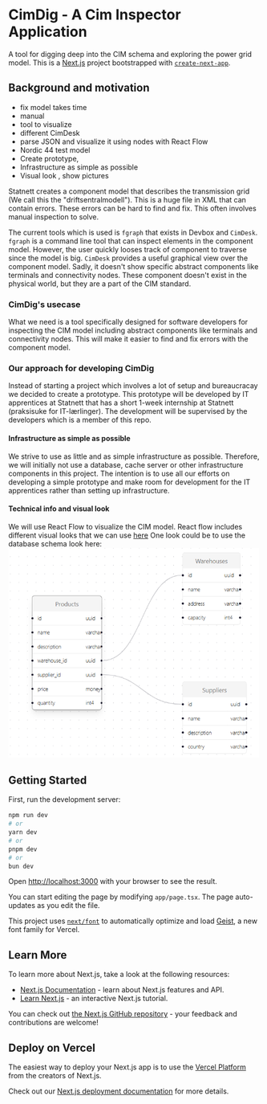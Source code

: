 # CimDig - A Cim Inspector Application

A tool for digging deep into the CIM schema and exploring the power grid model.
This is a [Next.js](https://nextjs.org) project bootstrapped with [`create-next-app`](https://nextjs.org/docs/app/api-reference/cli/create-next-app).

## Background and motivation

- fix model takes time
- manual
- tool to visualize
- different CimDesk
- parse JSON and visualize it using nodes with React Flow
- Nordic 44 test model
- Create prototype,
- Infrastructure as simple as possible
- Visual look , show pictures

Statnett creates a component model that describes the transmission grid (We call this the "driftsentralmodell"). This is a huge file in XML that can contain errors.
These errors can be hard to find and fix. This often involves manual inspection to solve.

The current tools which is used is `fgraph` that exists in Devbox and `CimDesk`. `fgraph` is a command line tool that can inspect elements in the component model.
However, the user quickly looses track of component to traverse since the model is big. `CimDesk` provides a useful graphical view over the component model.
Sadly, it doesn't show specific abstract components like terminals and connectivity nodes. These component doesn't exist in the physical world, but they are a part of the CIM standard.

### CimDig's usecase

What we need is a tool specifically designed for software developers for inspecting the CIM model including abstract components like terminals and connectivity nodes.
This will make it easier to find and fix errors with the component model.

### Our approach for developing CimDig

Instead of starting a project which involves a lot of setup and bureaucracay we decided to create a prototype.
This prototype will be developed by IT apprentices at Statnett that has a short 1-week internship at Statnett (praksisuke for IT-lærlinger).
The development will be supervised by the developers which is a member of this repo.

#### Infrastructure as simple as possible

We strive to use as little and as simple infrastructure as possible.
Therefore, we will initially not use a database, cache server or other infrastructure components in this project. The intention is to use all our efforts on 
developing a simple prototype and make room for development for the IT apprentices rather than setting up infrastructure.

#### Technical info and visual look

We will use React Flow to visualize the CIM model. React flow includes different visual looks that we can use [here](https://reactflow.dev/examples/layout/elkjs)
One look could be to use the database schema look here: <br>
<img src="./docs/database-schema-look.png" alt="Database schema" width="500"/>

## Getting Started

First, run the development server:

```bash
npm run dev
# or
yarn dev
# or
pnpm dev
# or
bun dev
```

Open [http://localhost:3000](http://localhost:3000) with your browser to see the result.

You can start editing the page by modifying `app/page.tsx`. The page auto-updates as you edit the file.

This project uses [`next/font`](https://nextjs.org/docs/app/building-your-application/optimizing/fonts) to automatically optimize and load [Geist](https://vercel.com/font), a new font family for Vercel.

## Learn More

To learn more about Next.js, take a look at the following resources:

- [Next.js Documentation](https://nextjs.org/docs) - learn about Next.js features and API.
- [Learn Next.js](https://nextjs.org/learn) - an interactive Next.js tutorial.

You can check out [the Next.js GitHub repository](https://github.com/vercel/next.js) - your feedback and contributions are welcome!

## Deploy on Vercel

The easiest way to deploy your Next.js app is to use the [Vercel Platform](https://vercel.com/new?utm_medium=default-template&filter=next.js&utm_source=create-next-app&utm_campaign=create-next-app-readme) from the creators of Next.js.

Check out our [Next.js deployment documentation](https://nextjs.org/docs/app/building-your-application/deploying) for more details.
